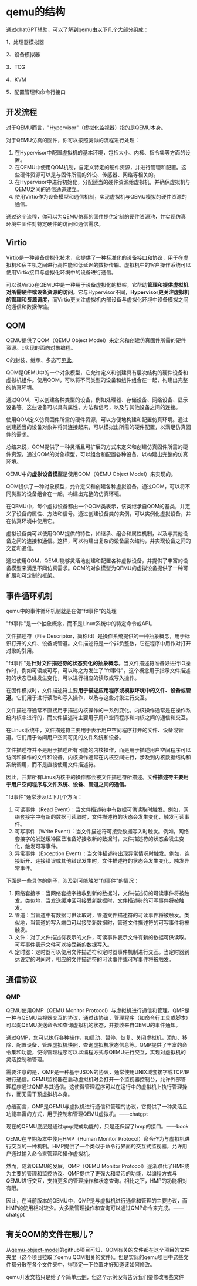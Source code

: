 # qemu的结构

通过chatGPT辅助，可以了解到qemu由以下几个大部分组成：

1、处理器模拟器

2、设备模拟器

3、TCG

4、KVM

5、配置管理和命令行接口

## 开发流程

对于QEMU而言，"Hypervisor"（虚拟化监视器）指的是QEMU本身。

对于QEMU仿真的固件，你可以按照类似的流程进行处理：

1. 在Hypervisor中配置虚拟机的基本环境，包括大小、内核、指令集等方面的设置。
2. 在QEMU中使用QOM机制，自定义特定的硬件资源，并进行管理和配置。这些硬件资源可以是与固件所需的外设、传感器、网络等相关的。
3. 在Hypervisor中进行初始化，分配适当的硬件资源给虚拟机，并确保虚拟机与QEMU之间的通信通道建立。
4. 使用Virtio作为设备模型和通信机制，实现虚拟机与QEMU模拟的硬件资源的通信。

通过这个流程，你可以为QEMU仿真的固件提供定制的硬件资源池，并实现仿真环境中固件对特定硬件的访问和通信需求。

## Virtio

Virtio是一种设备虚拟化技术，它提供了一种标准化的设备接口和协议，用于在虚拟机和宿主机之间进行高性能和低延迟的数据传输。虚拟机中的客户操作系统可以使用Virtio接口与虚拟化环境中的设备进行通信。

可以说Virtio在QEMU中是一种用于设备虚拟化的框架，它帮助**管理和提供虚拟机对所需硬件或设备资源的访问**。它与Hypervisor不同，**Hypervisor更关注虚拟机的管理和资源调度**，而Virtio更关注虚拟机内部设备与虚拟化环境中设备模拟之间的通信和数据传输。



## QOM

QEMU提供了QOM（QEMU Object Model）来定义和创建仿真固件所需的硬件资源。c实现的面向对象编程。

C的封装、继承、多态可[见此](https://blog.csdn.net/onlyshi/article/details/81672279)。

QOM是QEMU中的一个对象模型，它允许定义和创建具有层次结构的硬件设备和虚拟机组件。使用QOM，可以将不同类型的设备和组件组合在一起，构建出完整的仿真环境。

通过QOM，可以创建各种类型的设备，例如处理器、存储设备、网络设备、显示设备等。这些设备可以具有属性、方法和信号，以及与其他设备之间的连接。

使用QOM定义仿真固件所需的硬件资源，可以方便地构建和配置仿真环境。通过创建适当的设备对象并将其连接起来，可以模拟出所需的硬件配置，以满足仿真固件的需求。

总结来说，QOM提供了一种灵活且可扩展的方式来定义和创建仿真固件所需的硬件资源。通过QOM的对象模型，可以组合和配置各种设备，以构建出完整的仿真环境。



QEMU中的**虚拟设备模型**是使用QOM（QEMU Object Model）来实现的。

QOM提供了一种对象模型，允许定义和创建各种虚拟设备。通过QOM，可以将不同类型的设备组合在一起，构建出完整的仿真环境。

在QEMU中，每个虚拟设备都由一个QOM类表示，该类继承自QOM的基类，并定义了设备的属性、方法和信号。通过创建设备类的实例，可以实例化虚拟设备，并在仿真环境中使用它。

虚拟设备类可以使用QOM提供的特性，如继承、组合和属性机制，以及与其他设备之间的连接和通信。这样，可以构建出复杂的设备层次结构，并实现设备之间的交互和通信。

通过使用QOM，QEMU能够灵活地创建和配置各种虚拟设备，并提供了丰富的设备模型来满足不同仿真需求。QOM的对象模型为QEMU的虚拟设备提供了一种可扩展和可定制的框架。



## 事件循环机制

qemu中的事件循环机制就是在做“fd事件”的处理

"fd事件"是一个抽象概念，而不是Linux系统中的特定命令或API。

文件描述符（File Descriptor，简称fd）是操作系统提供的一种抽象概念，用于标识打开的文件、设备或管道。文件描述符是一个非负整数，它在程序中用作对打开对象的引用。

"fd事件"是**针对文件描述符的状态变化的抽象概念**。当文件描述符准备好进行IO操作时，例如可读或可写，可以称之为发生了"fd事件"。这个概念用于指示文件描述符的状态已经发生变化，可以进行相应的读取或写入操作。


在固件模拟时，文件描述符主要**用于描述应用程序或模拟环境中的文件、设备或管道**。它们用于进行读取和写入操作，以及与这些对象进行交互。

文件描述符通常不直接用于描述内核操作的一系列变化。内核操作通常是在操作系统内核中进行的，而文件描述符主要用于用户空间程序和内核之间的通信和交互。

在Linux系统中，文件描述符主要用于表示用户空间程序打开的文件、设备或管道。它们用于访问用户空间可见的文件系统和设备。

文件描述符并不是用于描述所有可能的内核操作，而是用于描述用户空间程序可以访问和操作的文件和设备。内核操作通常在内核空间进行，涉及到内核数据结构和系统调用，而不是直接使用文件描述符。

因此，并非所有Linux内核中的操作都会被文件描述符所描述。文**件描述符主要用于用户空间程序与文件系统、设备、管道之间的通信。**



"fd事件"通常涉及以下几个方面：

1. 可读事件（Read Event）：当文件描述符中有数据可供读取时触发。例如，网络套接字中有新的数据可读取时，文件描述符的状态会发生变化，触发可读事件。
2. 可写事件（Write Event）：当文件描述符可接受数据写入时触发。例如，网络套接字的发送缓冲区已准备好接收新的数据时，文件描述符的状态会发生变化，触发可写事件。
3. 异常事件（Exception Event）：当文件描述符出现异常情况时触发。例如，连接断开、连接错误或其他错误发生时，文件描述符的状态会发生变化，触发异常事件。

下面是一些具体的例子，涉及到可能触发"fd事件"的情况：

1. 网络套接字：当网络套接字接收到新的数据时，文件描述符的可读事件将被触发。类似地，当发送缓冲区可接受新数据时，文件描述符的可写事件将被触发。
2. 管道：当管道中有数据可供读取时，管道文件描述符的可读事件将被触发。类似地，当管道的写入端口可以接受新数据时，管道文件描述符的可写事件将被触发。
3. 文件：对于文件描述符表示的文件，可读事件表示文件有新的数据可供读取。可写事件表示文件可以接受新的数据写入。
4. 定时器：定时器可以使用文件描述符和定时器事件机制进行交互。当定时器到达设定的时间时，相应的文件描述符的可读事件或可写事件将被触发。





## 通信协议

### QMP

QEMU使用QMP（QEMU Monitor Protocol）与虚拟机进行通信和管理。QMP是一种与QEMU监视器交互的协议，通过该协议，管理程序（如命令行工具或脚本）可以向QEMU发送命令和查询虚拟机的状态，并接收来自QEMU的事件通知。

通过QMP，您可以执行各种操作，如启动、暂停、恢复、关闭虚拟机，添加、移除、配置设备，管理虚拟机快照，查询虚拟机状态信息等。QMP提供了丰富的命令集和功能，使得管理程序可以以编程方式与QEMU进行交互，实现对虚拟机的灵活控制和管理。

需要注意的是，QMP是一种基于JSON的协议，通常使用UNIX域套接字或TCP/IP进行通信。QEMU监视器在启动虚拟机时会打开一个监视器控制台，允许外部管理程序通过QMP与其通信。这使得管理程序可以在运行中的虚拟机上执行管理操作，而无需干预虚拟机本身。

总结而言，QMP是QEMU与虚拟机进行通信和管理的协议，它提供了一种灵活且功能丰富的方式，用于控制和管理QEMU虚拟机。——chatgpt



现在的QEMU底层是通过qmp完成功能的，只是还保留了hmp的接口。——book

QEMU在早期版本中使用HMP（Human Monitor Protocol）命令作为与虚拟机进行交互的一种机制。HMP提供了一个类似于命令行界面的交互式监视器，允许用户通过输入命令来管理和操作虚拟机。

然而，随着QEMU的发展，QMP（QEMU Monitor Protocol）逐渐取代了HMP成为主要的管理和监控协议。QMP提供了更强大和灵活的功能，以编程方式与QEMU进行交互，支持更多的管理操作和状态查询。相比之下，HMP的功能相对有限。

因此，在当前版本的QEMU中，QMP是与虚拟机进行通信和管理的主要协议，而HMP的使用相对较少。大多数管理操作和查询可以通过QMP命令来完成。——chatgpt





## 有关QOM的文件在哪儿？

从[qemu-object-model](https://github.com/Gyumeijie/qemu-object-model)的github项目可知，QOM有关的文件都在这个项目的文件夹里（这个项目拉取了qemu QOM相关的文件）。但是实际的qemu项目中这些文件都分散在各个文件夹中，得锁定一下位置才好知道该如何修改。

qemu开发文档只是给了个简单[示例](https://www.qemu.org/docs/master/devel/qom.html)，但这个示例没有告诉我们要修改哪些文件





